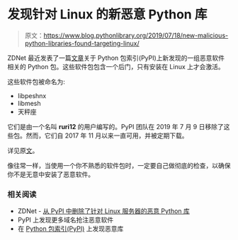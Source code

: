 # 发现针对 Linux 的新恶意 Python 库

> 原文：<https://www.blog.pythonlibrary.org/2019/07/18/new-malicious-python-libraries-found-targeting-linux/>

ZDNet 最近发表了一篇[文章](https://www.zdnet.com/article/malicious-python-libraries-targeting-linux-servers-removed-from-pypi/)关于 Python 包索引(PyPI)上新发现的一组恶意软件相关的 Python 包。这些软件包包含一个后门，只有安装在 Linux 上才会激活。

这些软件包被命名为:

*   libpeshnx
*   libmesh
*   天秤座

它们是由一个名叫 **ruri12** 的用户编写的。PyPI 团队在 2019 年 7 月 9 日移除了这些包。然而，它们自 2017 年 11 月以来一直可用，并被定期下载。

详见原[文](https://www.zdnet.com/article/malicious-python-libraries-targeting-linux-servers-removed-from-pypi/)。

像往常一样，当使用一个你不熟悉的软件包时，一定要自己做彻底的检查，以确保你不是无意中安装了恶意软件。

### 相关阅读

*   ZDNet - [从 PyPI 中删除了针对 Linux 服务器的恶意 Python 库](https://www.zdnet.com/article/malicious-python-libraries-targeting-linux-servers-removed-from-pypi/)
*   PyPI 上发现更多域名抢注恶意软件
*   在 [Python 包索引(PyPI)](https://www.blog.pythonlibrary.org/2017/09/15/malicious-libraries-found-on-python-package-index-pypi/) 上发现恶意库